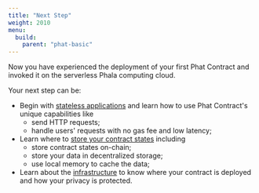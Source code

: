 ```yaml
---
title: "Next Step"
weight: 2010
menu:
  build:
    parent: "phat-basic"
---
```


Now you have experienced the deployment of your first Phat Contract and invoked it on the serverless Phala computing cloud.

Your next step can be:

- Begin with [stateless applications](/en-us/build/stateless/intro/) and learn how to use Phat Contract's unique capabilities like
  - send HTTP requests;
  - handle users' requests with no gas fee and low latency;
- Learn where to [store your contract states](/en-us/build/stateful/storage-hierarchy/) including
  - store contract states on-chain;
  - store your data in decentralized storage;
  - use local memory to cache the data;
- Learn about the [infrastructure](/en-us/build/infrastructure/blockchain-detail/) to know where your contract is deployed and how your privacy is protected.
